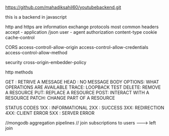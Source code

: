 https://github.com/mahadiksahil60/youtubebackend.git

this is a backend in javascript

http and https are information exchange protocols 
most common headers
accept - application /json
user - agent
authorization
content-type
cookie
cache-control


CORS
access-controll-allow-origin
access-control-allow-credentials
access-control-allow-method

security
cross-origin-embedder-policy


http methods

GET : RETRIVE A MESSAGE
HEAD : NO MESSAGE BODY
OPTIONS: WHAT OPERATIONS ARE AVAILABLE
TRACE: LOOPBACK TEST
DELETE: REMOVE A RESOURCE
PUT: REPLACE A RESOURCE
POST: INTERACT WITH A RESOURCE
PATCH: CHANGE PART OF A RESOURCE

STATUS CODES
1XX : INFORMATIONAL
2XX  : SUCCESS
3XX: REDIRECTION
4XX: CLIENT ERROR
5XX : SERVER ERROR

//mongodb aggregation pipelines
// join subscriptions to users ---> left join




